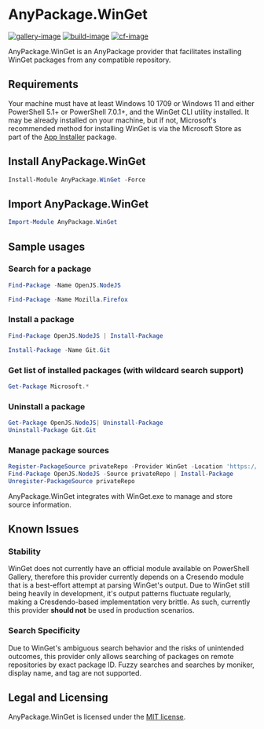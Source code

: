 # AnyPackage.WinGet

[![gallery-image]][gallery-site]
[![build-image]][build-site]
[![cf-image]][cf-site]

[gallery-image]: https://img.shields.io/powershellgallery/dt/AnyPackage.WinGet
[build-image]: https://img.shields.io/github/actions/workflow/status/anypackage/winget/ci.yml
[cf-image]: https://img.shields.io/codefactor/grade/github/anypackage/winget
[gallery-site]: https://www.powershellgallery.com/packages/AnyPackage.WinGet
[build-site]: https://github.com/anypackage/winget/actions/workflows/ci.yml
[cf-site]: https://www.codefactor.io/repository/github/anypackage/winget

AnyPackage.WinGet is an AnyPackage provider that facilitates installing WinGet packages from any compatible repository.

## Requirements

Your machine must have at least Windows 10 1709 or Windows 11 and either PowerShell 5.1+ or PowerShell 7.0.1+, and the WinGet CLI utility installed.
It may be already installed on your machine, but if not, Microsoft's recommended method for installing WinGet is via the Microsoft Store as part of the [App Installer](https://www.microsoft.com/en-us/p/app-installer/9nblggh4nns1?activetab=pivot:overviewtab) package.

## Install AnyPackage.WinGet

```PowerShell
Install-Module AnyPackage.WinGet -Force
```

## Import AnyPackage.WinGet

```PowerShell
Import-Module AnyPackage.WinGet
```

## Sample usages

### Search for a package

```PowerShell
Find-Package -Name OpenJS.NodeJS

Find-Package -Name Mozilla.Firefox
```

### Install a package

```PowerShell
Find-Package OpenJS.NodeJS | Install-Package

Install-Package -Name Git.Git
```

### Get list of installed packages (with wildcard search support)

```PowerShell
Get-Package Microsoft.*
```

### Uninstall a package

```PowerShell
Get-Package OpenJS.NodeJS| Uninstall-Package
Uninstall-Package Git.Git
```

### Manage package sources

```PowerShell
Register-PackageSource privateRepo -Provider WinGet -Location 'https://somewhere/out/there/cache'
Find-Package OpenJS.NodeJS -Source privateRepo | Install-Package
Unregister-PackageSource privateRepo
```

AnyPackage.WinGet integrates with WinGet.exe to manage and store source information.

## Known Issues

### Stability

WinGet does not currently have an official module available on PowerShell Gallery, therefore this provider currently depends on a  Cresendo module that is a best-effort attempt at parsing WinGet's output. Due to WinGet still being heavily in development, it's output patterns fluctuate regularly, making a Cresdendo-based implementation very brittle. As such, currently this provider **should not** be used in production scenarios.

### Search Specificity

Due to WinGet's ambiguous search behavior and the risks of unintended outcomes, this provider only allows searching of packages on remote repositories by exact package ID. Fuzzy searches and searches by moniker, display name, and tag are not supported.

## Legal and Licensing

AnyPackage.WinGet is licensed under the [MIT license](./LICENSE.txt).
